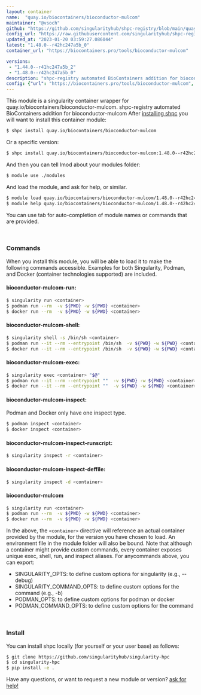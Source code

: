 ```yaml
---
layout: container
name:  "quay.io/biocontainers/bioconductor-mulcom"
maintainer: "@vsoch"
github: "https://github.com/singularityhub/shpc-registry/blob/main/quay.io/biocontainers/bioconductor-mulcom/container.yaml"
config_url: "https://raw.githubusercontent.com/singularityhub/shpc-registry/main/quay.io/biocontainers/bioconductor-mulcom/container.yaml"
updated_at: "2023-01-20 03:59:27.086044"
latest: "1.48.0--r42hc247a5b_0"
container_url: "https://biocontainers.pro/tools/bioconductor-mulcom"

versions:
 - "1.44.0--r41hc247a5b_2"
 - "1.48.0--r42hc247a5b_0"
description: "shpc-registry automated BioContainers addition for bioconductor-mulcom"
config: {"url": "https://biocontainers.pro/tools/bioconductor-mulcom", "maintainer": "@vsoch", "description": "shpc-registry automated BioContainers addition for bioconductor-mulcom", "latest": {"1.48.0--r42hc247a5b_0": "sha256:926f3137511c66d82c71680fb67653d889954cceaa685ed381ca223aaf9f3baa"}, "tags": {"1.44.0--r41hc247a5b_2": "sha256:1ffb54def1c1a9273d6a90050f91d3b8d987d6a913e4931383645b2111f3c589", "1.48.0--r42hc247a5b_0": "sha256:926f3137511c66d82c71680fb67653d889954cceaa685ed381ca223aaf9f3baa"}, "docker": "quay.io/biocontainers/bioconductor-mulcom"}
---
```


This module is a singularity container wrapper for quay.io/biocontainers/bioconductor-mulcom.
shpc-registry automated BioContainers addition for bioconductor-mulcom
After [installing shpc](#install) you will want to install this container module:


```bash
$ shpc install quay.io/biocontainers/bioconductor-mulcom
```

Or a specific version:

```bash
$ shpc install quay.io/biocontainers/bioconductor-mulcom:1.48.0--r42hc247a5b_0
```

And then you can tell lmod about your modules folder:

```bash
$ module use ./modules
```

And load the module, and ask for help, or similar.

```bash
$ module load quay.io/biocontainers/bioconductor-mulcom/1.48.0--r42hc247a5b_0
$ module help quay.io/biocontainers/bioconductor-mulcom/1.48.0--r42hc247a5b_0
```

You can use tab for auto-completion of module names or commands that are provided.

<br>

### Commands

When you install this module, you will be able to load it to make the following commands accessible.
Examples for both Singularity, Podman, and Docker (container technologies supported) are included.

#### bioconductor-mulcom-run:

```bash
$ singularity run <container>
$ podman run --rm  -v ${PWD} -w ${PWD} <container>
$ docker run --rm  -v ${PWD} -w ${PWD} <container>
```

#### bioconductor-mulcom-shell:

```bash
$ singularity shell -s /bin/sh <container>
$ podman run --it --rm --entrypoint /bin/sh  -v ${PWD} -w ${PWD} <container>
$ docker run --it --rm --entrypoint /bin/sh  -v ${PWD} -w ${PWD} <container>
```

#### bioconductor-mulcom-exec:

```bash
$ singularity exec <container> "$@"
$ podman run --it --rm --entrypoint ""  -v ${PWD} -w ${PWD} <container> "$@"
$ docker run --it --rm --entrypoint ""  -v ${PWD} -w ${PWD} <container> "$@"
```

#### bioconductor-mulcom-inspect:

Podman and Docker only have one inspect type.

```bash
$ podman inspect <container>
$ docker inspect <container>
```

#### bioconductor-mulcom-inspect-runscript:

```bash
$ singularity inspect -r <container>
```

#### bioconductor-mulcom-inspect-deffile:

```bash
$ singularity inspect -d <container>
```



#### bioconductor-mulcom

```bash
$ singularity run <container>
$ podman run --rm  -v ${PWD} -w ${PWD} <container>
$ docker run --rm  -v ${PWD} -w ${PWD} <container>
```


In the above, the `<container>` directive will reference an actual container provided
by the module, for the version you have chosen to load. An environment file in the
module folder will also be bound. Note that although a container
might provide custom commands, every container exposes unique exec, shell, run, and
inspect aliases. For anycommands above, you can export:

 - SINGULARITY_OPTS: to define custom options for singularity (e.g., --debug)
 - SINGULARITY_COMMAND_OPTS: to define custom options for the command (e.g., -b)
 - PODMAN_OPTS: to define custom options for podman or docker
 - PODMAN_COMMAND_OPTS: to define custom options for the command

<br>

### Install

You can install shpc locally (for yourself or your user base) as follows:

```bash
$ git clone https://github.com/singularityhub/singularity-hpc
$ cd singularity-hpc
$ pip install -e .
```

Have any questions, or want to request a new module or version? [ask for help!](https://github.com/singularityhub/singularity-hpc/issues)
